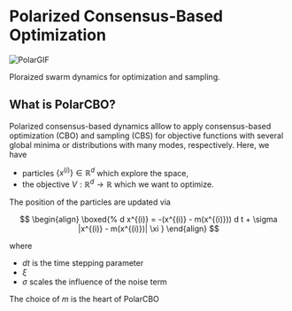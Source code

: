 # Polarized Consensus-Based Optimization

![PolarGIF](https://user-images.githubusercontent.com/44805883/201196111-d4dcc1c3-4ee9-47df-927a-e03659c990cd.gif)

Ploraized swarm dynamics for optimization and sampling.

## What is PolarCBO?

Polarized consensus-based dynamics alllow to apply consensus-based optimization (CBO) and sampling (CBS) for objective functions with several global minima or distributions with many modes, respectively. Here, we have 

* particles $\{x^{(i)}\}\in\mathbb{R}^d$ which explore the space,
* the objective $V:\mathbb{R}^d\to\mathbb{R}$ which we want to optimize.

The position of the particles are updated via

$$
\begin{align}
    \boxed{%
    d x^{(i)} = -(x^{(i)} - m(x^{(i)})) d t + \sigma |x^{(i)} - m(x^{(i)})| \xi
    }
\end{align}
$$

where

* $dt$ is the time stepping parameter
* $\xi$
* $\sigma$ scales the influence of the noise term

The choice of $m$ is the heart of PolarCBO

